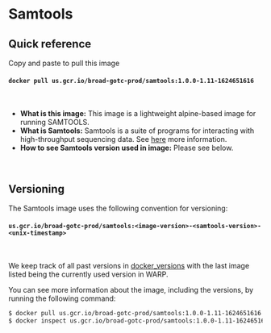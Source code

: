 # Samtools

## Quick reference

Copy and paste to pull this image

#### `docker pull us.gcr.io/broad-gotc-prod/samtools:1.0.0-1.11-1624651616`

<br/>

- __What is this image:__ This image is a lightweight alpine-based image for running SAMTOOLS.
- __What is Samtools:__ Samtools is a suite of programs for interacting with high-throughput sequencing data. See [here](https://github.com/samtools/samtools) more information.
- __How to see Samtools version used in image:__ Please see below.

<br/>

## Versioning

The Samtools image uses the following convention for versioning:

#### `us.gcr.io/broad-gotc-prod/samtools:<image-version>-<samtools-version>-<unix-timestamp>` 

<br/>

We keep track of all past versions in [docker_versions](docker_versions.tsv) with the last image listed being the currently used version in WARP.

You can see more information about the image, including the versions, by running the following command:

```bash
$ docker pull us.gcr.io/broad-gotc-prod/samtools:1.0.0-1.11-1624651616
$ docker inspect us.gcr.io/broad-gotc-prod/samtools:1.0.0-1.11-1624651616
```